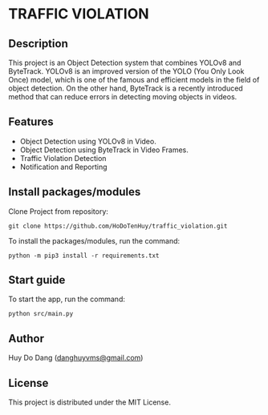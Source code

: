 # TRAFFIC VIOLATION

## Description
This project is an Object Detection system that combines YOLOv8 and ByteTrack. 
YOLOv8 is an improved version of the YOLO (You Only Look Once) model, 
which is one of the famous and efficient models in the field of object detection. 
On the other hand, ByteTrack is a recently introduced method that can reduce 
errors in detecting moving objects in videos.

## Features
- Object Detection using YOLOv8 in Video.
- Object Detection using ByteTrack in Video Frames.
- Traffic Violation Detection
- Notification and Reporting

## Install packages/modules
Clone Project from repository:
```
git clone https://github.com/HoDoTenHuy/traffic_violation.git
```

To install the packages/modules, run the command:
```
python -m pip3 install -r requirements.txt
```

## Start guide

To start the app, run the command:
```
python src/main.py
```

## Author
Huy Do Dang (danghuyvms@gmail.com)

## License
This project is distributed under the MIT License.